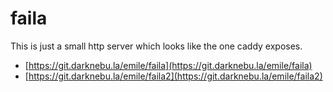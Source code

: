 # faila

This is just a small http server which looks like the one caddy exposes.

- [https://git.darknebu.la/emile/faila](https://git.darknebu.la/emile/faila)
- [https://git.darknebu.la/emile/faila2](https://git.darknebu.la/emile/faila2)